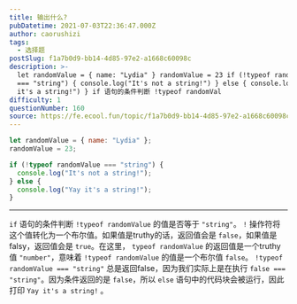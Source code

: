 ```yaml
---
title: 输出什么?
pubDatetime: 2021-07-03T22:36:47.000Z
author: caorushizi
tags:
  - 选择题
postSlug: f1a7b0d9-bb14-4d85-97e2-a1668c60098c
description: >-
  let randomValue = { name: "Lydia" } randomValue = 23 if (!typeof randomValue
  === "string") { console.log("It's not a string!") } else { console.log("Yay
  it's a string!") } if 语句的条件判断 !typeof randomVal
difficulty: 1
questionNumber: 160
source: https://fe.ecool.fun/topic/f1a7b0d9-bb14-4d85-97e2-a1668c60098c
---
```


```javascript
let randomValue = { name: "Lydia" };
randomValue = 23;

if (!typeof randomValue === "string") {
  console.log("It's not a string!");
} else {
  console.log("Yay it's a string!");
}
```

---

`if` 语句的条件判断 `!typeof randomValue` 的值是否等于 `"string"`。 `!` 操作符将这个值转化为一个布尔值。如果值是truthy的话，返回值会是 `false`，如果值是falsy，返回值会是 `true`。在这里， `typeof randomValue` 的返回值是一个truthy值 `"number"`，意味着 `!typeof randomValue` 的值是一个布尔值 `false`。
`!typeof randomValue === "string"` 总是返回false，因为我们实际上是在执行 `false === "string"`。因为条件返回的是 `false`，所以 `else` 语句中的代码块会被运行，因此打印 `Yay it's a string!` 。
